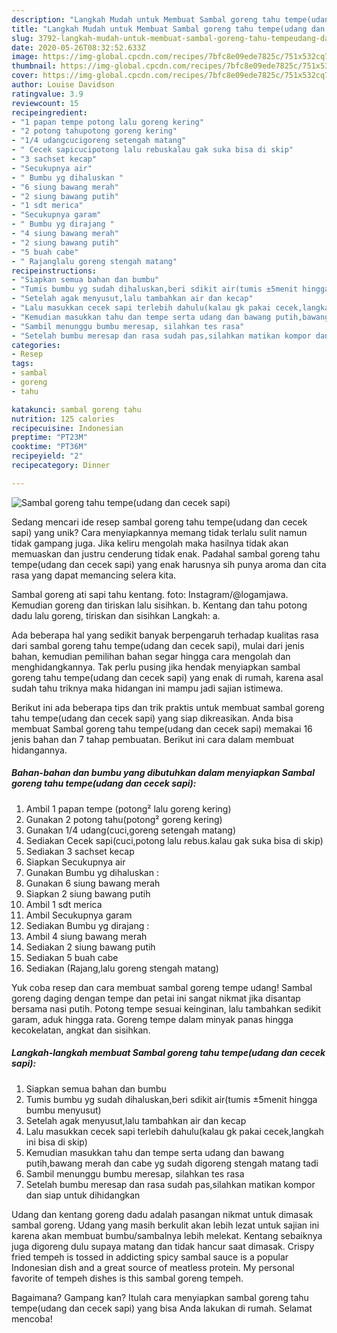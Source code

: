 ```yaml
---
description: "Langkah Mudah untuk Membuat Sambal goreng tahu tempe(udang dan cecek sapi) Anti Gagal"
title: "Langkah Mudah untuk Membuat Sambal goreng tahu tempe(udang dan cecek sapi) Anti Gagal"
slug: 3792-langkah-mudah-untuk-membuat-sambal-goreng-tahu-tempeudang-dan-cecek-sapi-anti-gagal
date: 2020-05-26T08:32:52.633Z
image: https://img-global.cpcdn.com/recipes/7bfc8e09ede7825c/751x532cq70/sambal-goreng-tahu-tempeudang-dan-cecek-sapi-foto-resep-utama.jpg
thumbnail: https://img-global.cpcdn.com/recipes/7bfc8e09ede7825c/751x532cq70/sambal-goreng-tahu-tempeudang-dan-cecek-sapi-foto-resep-utama.jpg
cover: https://img-global.cpcdn.com/recipes/7bfc8e09ede7825c/751x532cq70/sambal-goreng-tahu-tempeudang-dan-cecek-sapi-foto-resep-utama.jpg
author: Louise Davidson
ratingvalue: 3.9
reviewcount: 15
recipeingredient:
- "1 papan tempe potong lalu goreng kering"
- "2 potong tahupotong goreng kering"
- "1/4 udangcucigoreng setengah matang"
- " Cecek sapicucipotong lalu rebuskalau gak suka bisa di skip"
- "3 sachset kecap"
- "Secukupnya air"
- " Bumbu yg dihaluskan "
- "6 siung bawang merah"
- "2 siung bawang putih"
- "1 sdt merica"
- "Secukupnya garam"
- " Bumbu yg dirajang "
- "4 siung bawang merah"
- "2 siung bawang putih"
- "5 buah cabe"
- " Rajanglalu goreng stengah matang"
recipeinstructions:
- "Siapkan semua bahan dan bumbu"
- "Tumis bumbu yg sudah dihaluskan,beri sdikit air(tumis ±5menit hingga bumbu menyusut)"
- "Setelah agak menyusut,lalu tambahkan air dan kecap"
- "Lalu masukkan cecek sapi terlebih dahulu(kalau gk pakai cecek,langkah ini bisa di skip)"
- "Kemudian masukkan tahu dan tempe serta udang dan bawang putih,bawang merah dan cabe yg sudah digoreng stengah matang tadi"
- "Sambil menunggu bumbu meresap, silahkan tes rasa"
- "Setelah bumbu meresap dan rasa sudah pas,silahkan matikan kompor dan siap untuk dihidangkan"
categories:
- Resep
tags:
- sambal
- goreng
- tahu

katakunci: sambal goreng tahu 
nutrition: 125 calories
recipecuisine: Indonesian
preptime: "PT23M"
cooktime: "PT36M"
recipeyield: "2"
recipecategory: Dinner

---
```



![Sambal goreng tahu tempe(udang dan cecek sapi)](https://img-global.cpcdn.com/recipes/7bfc8e09ede7825c/751x532cq70/sambal-goreng-tahu-tempeudang-dan-cecek-sapi-foto-resep-utama.jpg)

Sedang mencari ide resep sambal goreng tahu tempe(udang dan cecek sapi) yang unik? Cara menyiapkannya memang tidak terlalu sulit namun tidak gampang juga. Jika keliru mengolah maka hasilnya tidak akan memuaskan dan justru cenderung tidak enak. Padahal sambal goreng tahu tempe(udang dan cecek sapi) yang enak harusnya sih punya aroma dan cita rasa yang dapat memancing selera kita.

Sambal goreng ati sapi tahu kentang. foto: Instagram/@logamjawa. Kemudian goreng dan tiriskan lalu sisihkan. b. Kentang dan tahu potong dadu lalu goreng, tiriskan dan sisihkan Langkah: a.

Ada beberapa hal yang sedikit banyak berpengaruh terhadap kualitas rasa dari sambal goreng tahu tempe(udang dan cecek sapi), mulai dari jenis bahan, kemudian pemilihan bahan segar hingga cara mengolah dan menghidangkannya. Tak perlu pusing jika hendak menyiapkan sambal goreng tahu tempe(udang dan cecek sapi) yang enak di rumah, karena asal sudah tahu triknya maka hidangan ini mampu jadi sajian istimewa.


Berikut ini ada beberapa tips dan trik praktis untuk membuat sambal goreng tahu tempe(udang dan cecek sapi) yang siap dikreasikan. Anda bisa membuat Sambal goreng tahu tempe(udang dan cecek sapi) memakai 16 jenis bahan dan 7 tahap pembuatan. Berikut ini cara dalam membuat hidangannya.

<!--inarticleads1-->

##### Bahan-bahan dan bumbu yang dibutuhkan dalam menyiapkan Sambal goreng tahu tempe(udang dan cecek sapi):

1. Ambil 1 papan tempe (potong² lalu goreng kering)
1. Gunakan 2 potong tahu(potong² goreng kering)
1. Gunakan 1/4 udang(cuci,goreng setengah matang)
1. Sediakan  Cecek sapi(cuci,potong lalu rebus.kalau gak suka bisa di skip)
1. Sediakan 3 sachset kecap
1. Siapkan Secukupnya air
1. Gunakan  Bumbu yg dihaluskan :
1. Gunakan 6 siung bawang merah
1. Siapkan 2 siung bawang putih
1. Ambil 1 sdt merica
1. Ambil Secukupnya garam
1. Sediakan  Bumbu yg dirajang :
1. Ambil 4 siung bawang merah
1. Sediakan 2 siung bawang putih
1. Sediakan 5 buah cabe
1. Sediakan  (Rajang,lalu goreng stengah matang)


Yuk coba resep dan cara membuat sambal goreng tempe udang! Sambal goreng daging dengan tempe dan petai ini sangat nikmat jika disantap bersama nasi putih. Potong tempe sesuai keinginan, lalu tambahkan sedikit garam, aduk hingga rata. Goreng tempe dalam minyak panas hingga kecokelatan, angkat dan sisihkan. 

<!--inarticleads2-->

##### Langkah-langkah membuat Sambal goreng tahu tempe(udang dan cecek sapi):

1. Siapkan semua bahan dan bumbu
1. Tumis bumbu yg sudah dihaluskan,beri sdikit air(tumis ±5menit hingga bumbu menyusut)
1. Setelah agak menyusut,lalu tambahkan air dan kecap
1. Lalu masukkan cecek sapi terlebih dahulu(kalau gk pakai cecek,langkah ini bisa di skip)
1. Kemudian masukkan tahu dan tempe serta udang dan bawang putih,bawang merah dan cabe yg sudah digoreng stengah matang tadi
1. Sambil menunggu bumbu meresap, silahkan tes rasa
1. Setelah bumbu meresap dan rasa sudah pas,silahkan matikan kompor dan siap untuk dihidangkan


Udang dan kentang goreng dadu adalah pasangan nikmat untuk dimasak sambal goreng. Udang yang masih berkulit akan lebih lezat untuk sajian ini karena akan membuat bumbu/sambalnya lebih melekat. Kentang sebaiknya juga digoreng dulu supaya matang dan tidak hancur saat dimasak. Crispy fried tempeh is tossed in addicting spicy sambal sauce is a popular Indonesian dish and a great source of meatless protein. My personal favorite of tempeh dishes is this sambal goreng tempeh. 

Bagaimana? Gampang kan? Itulah cara menyiapkan sambal goreng tahu tempe(udang dan cecek sapi) yang bisa Anda lakukan di rumah. Selamat mencoba!
